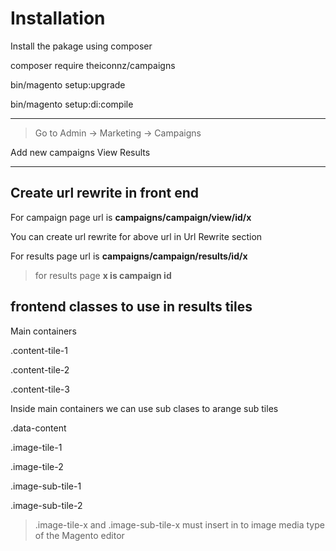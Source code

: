 # Installation

Install the pakage using composer

composer require theiconnz/campaigns

bin/magento setup:upgrade

bin/magento setup:di:compile

---

> Go to Admin -> Marketing -> Campaigns

Add new campaigns
View Results


---

## Create url rewrite in front end

For campaign page url is **campaigns/campaign/view/id/x**

You can create url rewrite for above url in Url Rewrite section

For results page url is **campaigns/campaign/results/id/x**

> for results page **x is campaign id**




## frontend classes to use in results tiles

Main containers

.content-tile-1

.content-tile-2

.content-tile-3

Inside main containers we can use sub clases to arange sub tiles

.data-content

.image-tile-1

.image-tile-2

.image-sub-tile-1

.image-sub-tile-2


> .image-tile-x and .image-sub-tile-x must insert in to image media type of the Magento editor
